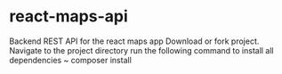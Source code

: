 # react-maps-api
Backend REST API for the react maps app
Download or fork project.
Navigate to  the project directory
run the following command to install all dependencies
~ composer install
